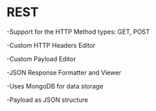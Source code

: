 # REST
-Support for the HTTP Method types: GET, POST

-Custom HTTP Headers Editor

-Custom Payload Editor

-JSON Response Formatter and Viewer

-Uses MongoDB for data storage

-Payload as JSON structure
